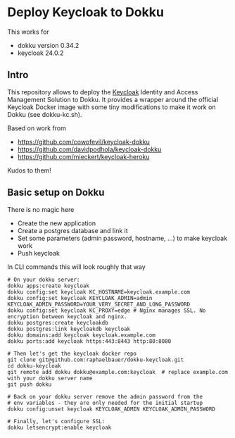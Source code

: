 # Deploy Keycloak to Dokku

This works for
- dokku version 0.34.2
- keycloak 24.0.2

## Intro

This repository allows to deploy the [Keycloak](https://www.keycloak.org) Identity and Access Management Solution to Dokku. It provides a wrapper around the official Keycloak Docker image with some tiny modifications to make it work on Dokku (see dokku-kc.sh).

Based on work from
- https://github.com/cowofevil/keycloak-dokku
- https://github.com/davidpodhola/keycloak-dokku
- https://github.com/mieckert/keycloak-heroku

Kudos to them!

## Basic setup on Dokku

There is no magic here 
- Create the new application
- Create a postgres database and link it
- Set some parameters (admin password, hostname, ...) to make keycloak work
- Push keycloak

In CLI commands this will look roughly that way

```
# On your dokku server:
dokku apps:create keycloak
dokku config:set keycloak KC_HOSTNAME=keycloak.example.com
dokku config:set keycloak KEYCLOAK_ADMIN=admin KEYCLOAK_ADMIN_PASSWORD=YOUR_VERY_SECRET_AND_LONG_PASSWORD
dokku config:set keycloak KC_PROXY=edge # Nginx manages SSL. No encryption between keycloak and nginx.
dokku postgres:create keycloakdb
dokku postgres:link keycloakdb keycloak
dokku domains:add keycloak keycloak.example.com
dokku ports:add keycloak https:443:8443 http:80:8080

# Then let's get the keycloak docker repo
git clone git@github.com:raphaelbauer/dokku-keycloak.git
cd dokku-keycloak
git remote add dokku dokku@example.com:keycloak  # replace example.com with your dokku server name
git push dokku

# Back on your dokku server remove the admin password from the 
# env variables - they are only needed for the initial startup
dokku config:unset keycloak KEYCLOAK_ADMIN KEYCLOAK_ADMIN_PASSWORD

# Finally, let's configure SSL:
dokku letsencrypt:enable keycloak
```
